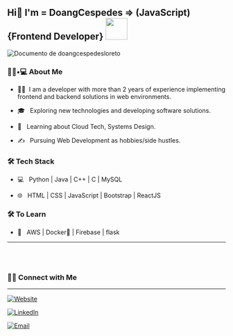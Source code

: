 <h2>Hi👋 I'm = DoangCespedes => (JavaScript) {Frontend Developer} <img src="https://media.giphy.com/media/12oufCB0MyZ1Go/giphy.gif" width="50"></h2>

![Documento de doangcespedesloreto](https://github.com/DoangCespedes/DoangCespedes/assets/84481514/b6940cf4-dd70-416e-b82e-b4e9f352d986)

<h3> 👨🏻•💻 About Me </h3>



- 👨🏻 &nbsp;I am a developer with more than 2 years of experience implementing frontend and backend solutions in web environments.

- 🎓 &nbsp; Exploring new technologies and developing software solutions.

- 🌱 &nbsp; Learning about Cloud Tech, Systems Design.

- ✍️ &nbsp; Pursuing Web Development as hobbies/side hustles.



<h3>🛠 Tech Stack</h3>



- 💻 &nbsp; Python | Java | C++ | C | MySQL

- 🌐 &nbsp; HTML | CSS | JavaScript | Bootstrap | ReactJS

<!--

- 🛢 &nbsp; MySQL | MongoDB

- 🔧 &nbsp; Git | Markdown | Selenium | Tidyverse

- 🖥 &nbsp; Illustrator| Photoshop | InDesign

-->



<h3>🛠 To Learn</h3>

- 🔧 &nbsp; AWS | Docker🐳 | Firebase | flask

<hr>



<br/><br/>
<h3> 🤝🏻 Connect with Me </h3>
<hr/>

<p align="center">

<a href="https://portafolio-doang-cespedes.netlify.app/"><img alt="Website" src="https://img.shields.io/badge/Portafolio-DoangCespedes.netlify.app-black?style=flat-square&logo=google-chrome"></a>

<a href="https://www.linkedin.com/in/doangcespedes/"><img alt="LinkedIn" src="https://img.shields.io/badge/LinkedIn-DoangCespedes-blue?style=flat-square&logo=linkedin"></a>

<a href="doang:doangcespedesloreto@gmail.com"><img alt="Email" src="https://img.shields.io/badge/Email-doangcespedesloreto@gmail.com-blue?style=flat-square&logo=gmail"></a>

</p>

